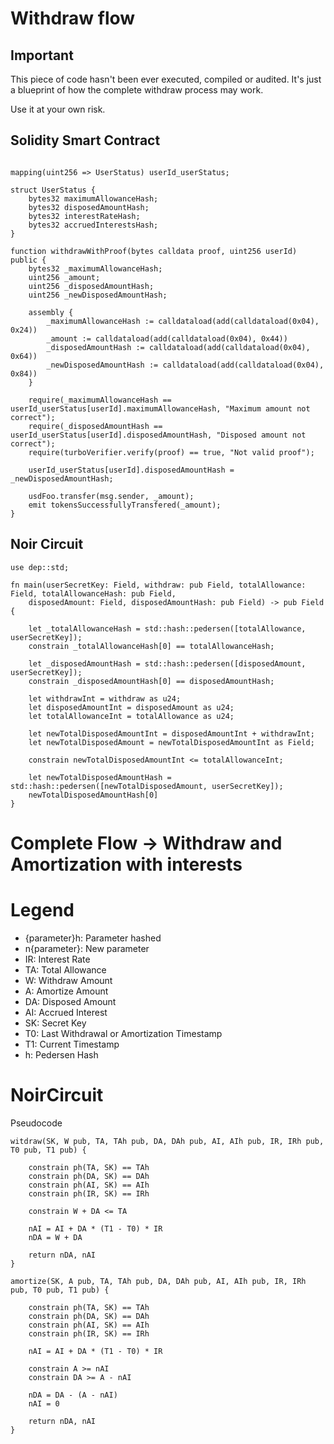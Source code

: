 

# Withdraw flow

## Important
This piece of code hasn't been ever executed, compiled or audited. It's just a blueprint of how the complete withdraw process may work.

Use it at your own risk.

## Solidity Smart Contract

```solidity

mapping(uint256 => UserStatus) userId_userStatus;

struct UserStatus { 
    bytes32 maximumAllowanceHash;
    bytes32 disposedAmountHash;
    bytes32 interestRateHash;
    bytes32 accruedInterestsHash;
}

function withdrawWithProof(bytes calldata proof, uint256 userId) public {
    bytes32 _maximumAllowanceHash;
    uint256 _amount;
    uint256 _disposedAmountHash;
    uint256 _newDisposedAmountHash;

    assembly {
        _maximumAllowanceHash := calldataload(add(calldataload(0x04), 0x24))
        _amount := calldataload(add(calldataload(0x04), 0x44))
        _disposedAmountHash := calldataload(add(calldataload(0x04), 0x64))
        _newDisposedAmountHash := calldataload(add(calldataload(0x04), 0x84))
    }

    require(_maximumAllowanceHash == userId_userStatus[userId].maximumAllowanceHash, "Maximum amount not correct");
    require(_disposedAmountHash == userId_userStatus[userId].disposedAmountHash, "Disposed amount not correct");
    require(turboVerifier.verify(proof) == true, "Not valid proof");

    userId_userStatus[userId].disposedAmountHash = _newDisposedAmountHash;

    usdFoo.transfer(msg.sender, _amount);
    emit tokensSuccessfullyTransfered(_amount);
}
```

## Noir Circuit

```
use dep::std;

fn main(userSecretKey: Field, withdraw: pub Field, totalAllowance: Field, totalAllowanceHash: pub Field, 
    disposedAmount: Field, disposedAmountHash: pub Field) -> pub Field {

    let _totalAllowanceHash = std::hash::pedersen([totalAllowance, userSecretKey]);
    constrain _totalAllowanceHash[0] == totalAllowanceHash;

    let _disposedAmountHash = std::hash::pedersen([disposedAmount, userSecretKey]);
    constrain _disposedAmountHash[0] == disposedAmountHash;

    let withdrawInt = withdraw as u24;
    let disposedAmountInt = disposedAmount as u24;
    let totalAllowanceInt = totalAllowance as u24;

    let newTotalDisposedAmountInt = disposedAmountInt + withdrawInt;
    let newTotalDisposedAmount = newTotalDisposedAmountInt as Field;

    constrain newTotalDisposedAmountInt <= totalAllowanceInt;

    let newTotalDisposedAmountHash = std::hash::pedersen([newTotalDisposedAmount, userSecretKey]);
    newTotalDisposedAmountHash[0]
}
```

# Complete Flow -> Withdraw and Amortization with interests

# Legend

- {parameter}h: Parameter hashed
- n{parameter}: New parameter
- IR: Interest Rate
- TA: Total Allowance
- W: Withdraw Amount
- A: Amortize Amount
- DA: Disposed Amount
- AI: Accrued Interest
- SK: Secret Key
- T0: Last Withdrawal or Amortization Timestamp
- T1: Current Timestamp
- h: Pedersen Hash

# NoirCircuit

Pseudocode

```
witdraw(SK, W pub, TA, TAh pub, DA, DAh pub, AI, AIh pub, IR, IRh pub, T0 pub, T1 pub) {

    constrain ph(TA, SK) == TAh
    constrain ph(DA, SK) == DAh
    constrain ph(AI, SK) == AIh
    constrain ph(IR, SK) == IRh

    constrain W + DA <= TA

    nAI = AI + DA * (T1 - T0) * IR
    nDA = W + DA

    return nDA, nAI
}

amortize(SK, A pub, TA, TAh pub, DA, DAh pub, AI, AIh pub, IR, IRh pub, T0 pub, T1 pub) {

    constrain ph(TA, SK) == TAh
    constrain ph(DA, SK) == DAh
    constrain ph(AI, SK) == AIh
    constrain ph(IR, SK) == IRh

    nAI = AI + DA * (T1 - T0) * IR

    constrain A >= nAI
    constrain DA >= A - nAI

    nDA = DA - (A - nAI)
    nAI = 0

    return nDA, nAI
}
```